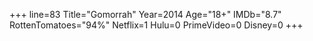 +++
line=83
Title="Gomorrah"
Year=2014
Age="18+"
IMDb="8.7"
RottenTomatoes="94%"
Netflix=1
Hulu=0
PrimeVideo=0
Disney=0
+++

